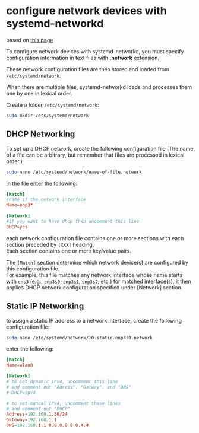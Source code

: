 # **configure network devices with systemd-networkd**

based on [this page](https://www.xmodulo.com/switch-from-networkmanager-to-systemd-networkd.html)

To configure network devices with systemd-networkd, you must specify configuration information in text files with **.network** extension.

These network configuration files are then stored and loaded from `/etc/systemd/network`.

When there are multiple files, systemd-networkd loads and processes them one by one in lexical order.

Create a folder `/etc/systemd/network`:
```bash
sudo mkdir /etc/systemd/network
```

## DHCP Networking

To set up a DHCP network, create the following configuration file (The name of a file can be arbitrary, but remember that files are processed in lexical order.)

```Bash
sudo nano /etc/systemd/network/name-of-file.network
```

in the file enter the following:

```toml
[Match]
#name if the network interface
Name=enp3*

[Network]
#if you want to have dhcp then uncomment this line
DHCP=yes
```

each network configuration file contains one or more sections with each section preceded by `[XXX]` heading.  
Each section contains one or more key/value pairs.

The `[Match]` section determine which network device(s) are configured by this configuration file.  
For example, this file matches any network interface whose name starts with `ens3` (e.g., `enp3s0`, `enp3s1`, `enp3s2`, etc.) for matched interface(s), it then applies DHCP network configuration specified under [Network] section.

## Static IP Networking

to assign a static IP address to a network interface, create the following configuration file:

```Bash
sudo nano /etc/systemd/network/10-static-enp3s0.network
```

enter the following:
```toml
[Match]
Name=wlan0 

[Network]
# to set dynamic IPv4, uncomment this line
# and comment out "Adress", "Gatway", and "DNS"
# DHCP=ipv4 

# to set manual IPv4, uncomment these lines
# and comment out "DHCP"
Address=192.168.1.30/24 
Gateway=192.168.1.1
DNS=192.168.1.1 8.8.8.8 8.8.4.4.
```